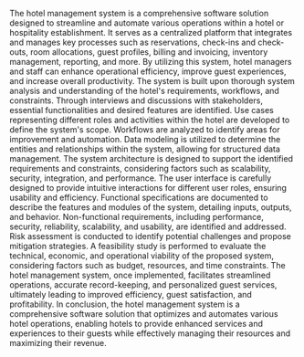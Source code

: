 The hotel management system is a comprehensive software solution designed to streamline and automate
various operations within a hotel or hospitality establishment. It serves as a centralized platform that integrates
and manages key processes such as reservations, check-ins and check-outs, room allocations, guest profiles,
billing and invoicing, inventory management, reporting, and more. By utilizing this system, hotel managers and
staff can enhance operational efficiency, improve guest experiences, and increase overall productivity.
The system is built upon thorough system analysis and understanding of the hotel's requirements, workflows,
and constraints. Through interviews and discussions with stakeholders, essential functionalities and desired
features are identified. Use cases representing different roles and activities within the hotel are developed to
define the system's scope. Workflows are analyzed to identify areas for improvement and automation.
Data modeling is utilized to determine the entities and relationships within the system, allowing for structured
data management. The system architecture is designed to support the identified requirements and constraints,
considering factors such as scalability, security, integration, and performance. The user interface is carefully
designed to provide intuitive interactions for different user roles, ensuring usability and efficiency.
Functional specifications are documented to describe the features and modules of the system, detailing inputs,
outputs, and behavior. Non-functional requirements, including performance, security, reliability, scalability, and
usability, are identified and addressed. Risk assessment is conducted to identify potential challenges and
propose mitigation strategies.
A feasibility study is performed to evaluate the technical, economic, and operational viability of the proposed
system, considering factors such as budget, resources, and time constraints. The hotel management system,
once implemented, facilitates streamlined operations, accurate record-keeping, and personalized guest services,
ultimately leading to improved efficiency, guest satisfaction, and profitability.
In conclusion, the hotel management system is a comprehensive software solution that optimizes and automates
various hotel operations, enabling hotels to provide enhanced services and experiences to their guests while
effectively managing their resources and maximizing their revenue.
